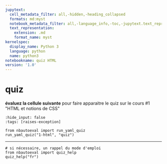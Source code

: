 ```yaml
---
jupytext:
  cell_metadata_filter: all,-hidden,-heading_collapsed
  formats: md:myst
  notebook_metadata_filter: all,-language_info,-toc,-jupytext.text_representation.jupytext_version,-jupytext.text_representation.format_version
  text_representation:
    extension: .md
    format_name: myst
kernelspec:
  display_name: Python 3
  language: python
  name: python3
notebookname: quiz HTML
version: '1.0'
---
```


# quiz

**évaluez la cellule suivante** pour faire apparaitre le quiz sur le cours #1 "HTML et notions de CSS"

```{code-cell} ipython3
:hide_input: false
:tags: [raises-exception]

from nbautoeval import run_yaml_quiz
run_yaml_quiz("1-html", "quiz")
```

****

```{code-cell} ipython3
# si nécessaire, un rappel du mode d'emploi
from nbautoeval import quiz_help
quiz_help("fr")
```
